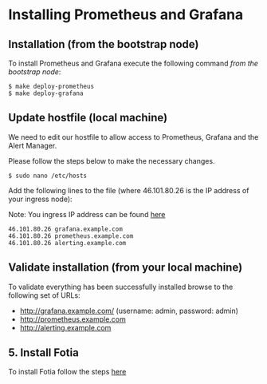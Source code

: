 # Installing Prometheus and Grafana

## Installation (from the bootstrap node)

To install Prometheus and Grafana execute the following command *from the bootstrap node*:

```
$ make deploy-prometheus
$ make deploy-grafana
```

## Update hostfile (local machine)

We need to edit our hostfile to allow access to Prometheus, Grafana and the Alert Manager.

Please follow the steps below to make the necessary changes.

```
$ sudo nano /etc/hosts
```

Add the following lines to the file (where 46.101.80.26 is the IP address of your ingress node):

Note: You ingress IP address can be found [here](https://cloud.digitalocean.com/tags/google-developer-group-demo)

```
46.101.80.26 grafana.example.com
46.101.80.26 prometheus.example.com
46.101.80.26 alerting.example.com
```

## Validate installation (from your local machine)

To validate everything has been successfully installed browse to the following set of URLs:

- <a href="http://grafana.example.com/" target="_blank">http://grafana.example.com/</a> (username: admin, password: admin)
- <a href="http://prometheus.example.com" target="_blank">http://prometheus.example.com</a>
- <a href="http://alerting.example.com" target="_blank">http://alerting.example.com</a>

## 5. Install Fotia

To install Fotia follow the steps [here](6-installing-fotia.md)